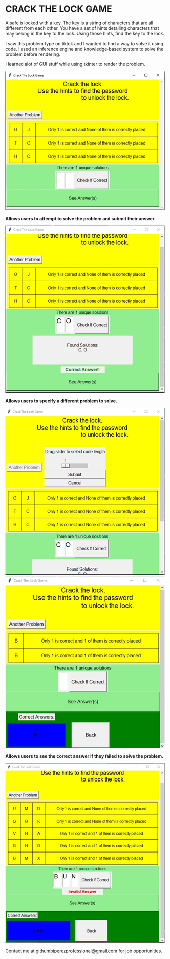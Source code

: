 # CRACK THE LOCK GAME

A safe is locked with a key. The key is a string of characters that are all different from each other. 
You have a set of hints detailing characters that may belong in the key to the lock. 
Using those hints, find the key to the lock. 

I saw this problem type on tiktok and I wanted to find a way to solve it using code. I used an inference engine and knowledge-based system to solve the problem before rendering.

I learned alot of GUI stuff while using tkinter to render the problem.

![Screenshot of problem with no answer shown](assets/images/Screenshot3.jpg)


**Allows users to attempt to solve the problem and submit their answer.**

![Screenshot of problem with attempt on answer made](assets/images/Screenshot4.jpg)

**Allows users to specify a different problem to solve.**

![Screenshot showing user changing problem](assets/images/Screenshot6.jpg)
![Screenshot new problem](assets/images/Screenshot7.jpg)

**Allows users to see the correct answer if they failed to solve the problem.**

![Screenshot of hard problem](assets/images/Screenshot8.jpg)

Contact me at githumbiperezprofessional@gmail.com for job opportunities.
